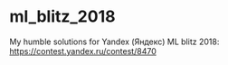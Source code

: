 # ml_blitz_2018
My humble solutions for Yandex (Яндекс) ML blitz 2018: https://contest.yandex.ru/contest/8470
